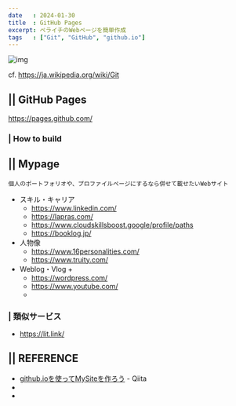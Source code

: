 ```yaml
---
date   : 2024-01-30
title  : GitHub Pages
excerpt: ペライチのWebページを簡単作成
tags   : ["Git", "GitHub", "github.io"]
---
```


![img](https://upload.wikimedia.org/wikipedia/commons/thumb/e/e0/Git-logo.svg/300px-Git-logo.svg.png)

cf. https://ja.wikipedia.org/wiki/Git

## || GitHub Pages

https://pages.github.com/


### | How to build





## || Mypage

    個人のポートフォリオや、プロファイルページにするなら併せて載せたいWebサイト

- スキル・キャリア
    + https://www.linkedin.com/
    + https://lapras.com/
    + https://www.cloudskillsboost.google/profile/paths
    + https://booklog.jp/
- 人物像
    + https://www.16personalities.com/
    + https://www.truity.com/
- Weblog・Vlog
    + 
    + https://wordpress.com/
    + https://www.youtube.com/
    + 

### | 類似サービス
- https://lit.link/


## || REFERENCE
- [github.ioを使ってMySiteを作ろう](https://qiita.com/MokeeeMokeee/items/4b33691b829aaf119bbf) - Qiita
- 
- 
